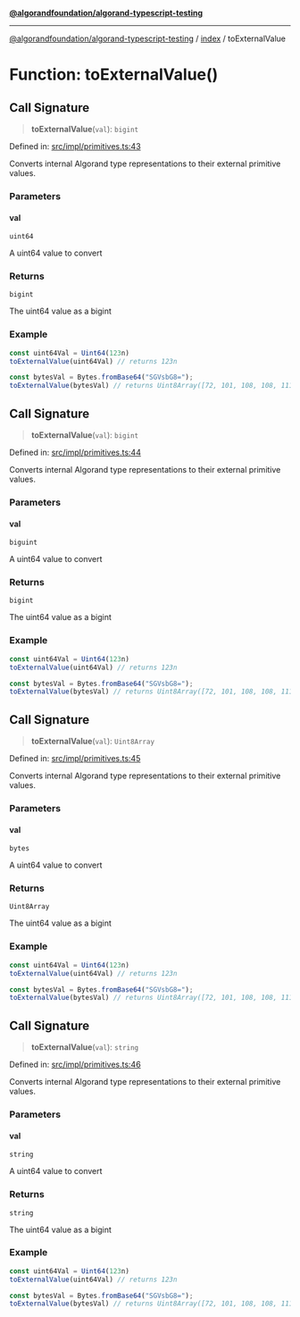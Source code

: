[**@algorandfoundation/algorand-typescript-testing**](../../README.md)

***

[@algorandfoundation/algorand-typescript-testing](../../README.md) / [index](../README.md) / toExternalValue

# Function: toExternalValue()

## Call Signature

> **toExternalValue**(`val`): `bigint`

Defined in: [src/impl/primitives.ts:43](https://github.com/algorandfoundation/algorand-typescript-testing/blob/main/src/impl/primitives.ts#L43)

Converts internal Algorand type representations to their external primitive values.

### Parameters

#### val

`uint64`

A uint64 value to convert

### Returns

`bigint`

The uint64 value as a bigint

### Example

```ts
const uint64Val = Uint64(123n)
toExternalValue(uint64Val) // returns 123n

const bytesVal = Bytes.fromBase64("SGVsbG8=");
toExternalValue(bytesVal) // returns Uint8Array([72, 101, 108, 108, 111])
```

## Call Signature

> **toExternalValue**(`val`): `bigint`

Defined in: [src/impl/primitives.ts:44](https://github.com/algorandfoundation/algorand-typescript-testing/blob/main/src/impl/primitives.ts#L44)

Converts internal Algorand type representations to their external primitive values.

### Parameters

#### val

`biguint`

A uint64 value to convert

### Returns

`bigint`

The uint64 value as a bigint

### Example

```ts
const uint64Val = Uint64(123n)
toExternalValue(uint64Val) // returns 123n

const bytesVal = Bytes.fromBase64("SGVsbG8=");
toExternalValue(bytesVal) // returns Uint8Array([72, 101, 108, 108, 111])
```

## Call Signature

> **toExternalValue**(`val`): `Uint8Array`

Defined in: [src/impl/primitives.ts:45](https://github.com/algorandfoundation/algorand-typescript-testing/blob/main/src/impl/primitives.ts#L45)

Converts internal Algorand type representations to their external primitive values.

### Parameters

#### val

`bytes`

A uint64 value to convert

### Returns

`Uint8Array`

The uint64 value as a bigint

### Example

```ts
const uint64Val = Uint64(123n)
toExternalValue(uint64Val) // returns 123n

const bytesVal = Bytes.fromBase64("SGVsbG8=");
toExternalValue(bytesVal) // returns Uint8Array([72, 101, 108, 108, 111])
```

## Call Signature

> **toExternalValue**(`val`): `string`

Defined in: [src/impl/primitives.ts:46](https://github.com/algorandfoundation/algorand-typescript-testing/blob/main/src/impl/primitives.ts#L46)

Converts internal Algorand type representations to their external primitive values.

### Parameters

#### val

`string`

A uint64 value to convert

### Returns

`string`

The uint64 value as a bigint

### Example

```ts
const uint64Val = Uint64(123n)
toExternalValue(uint64Val) // returns 123n

const bytesVal = Bytes.fromBase64("SGVsbG8=");
toExternalValue(bytesVal) // returns Uint8Array([72, 101, 108, 108, 111])
```
